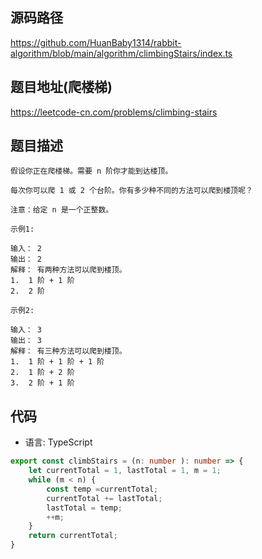 ## 源码路径

https://github.com/HuanBaby1314/rabbit-algorithm/blob/main/algorithm/climbingStairs/index.ts

## 题目地址(爬楼梯)

https://leetcode-cn.com/problems/climbing-stairs

## 题目描述

```
假设你正在爬楼梯。需要 n 阶你才能到达楼顶。

每次你可以爬 1 或 2 个台阶。你有多少种不同的方法可以爬到楼顶呢？

注意：给定 n 是一个正整数。

示例1:

输入： 2
输出： 2
解释： 有两种方法可以爬到楼顶。
1.  1 阶 + 1 阶
2.  2 阶

示例2:

输入： 3
输出： 3
解释： 有三种方法可以爬到楼顶。
1.  1 阶 + 1 阶 + 1 阶
2.  1 阶 + 2 阶
3.  2 阶 + 1 阶
```

## 代码

- 语言: TypeScript

```typescript
export const climbStairs = (n: number ): number => {
    let currentTotal = 1, lastTotal = 1, m = 1;
    while (m < n) {
        const temp =currentTotal;
        currentTotal += lastTotal;
        lastTotal = temp;
        ++m;
    }
    return currentTotal;
}
```
